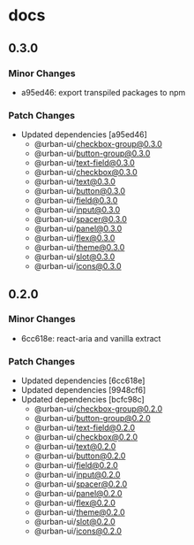 # docs

## 0.3.0

### Minor Changes

- a95ed46: export transpiled packages to npm

### Patch Changes

- Updated dependencies [a95ed46]
  - @urban-ui/checkbox-group@0.3.0
  - @urban-ui/button-group@0.3.0
  - @urban-ui/text-field@0.3.0
  - @urban-ui/checkbox@0.3.0
  - @urban-ui/text@0.3.0
  - @urban-ui/button@0.3.0
  - @urban-ui/field@0.3.0
  - @urban-ui/input@0.3.0
  - @urban-ui/spacer@0.3.0
  - @urban-ui/panel@0.3.0
  - @urban-ui/flex@0.3.0
  - @urban-ui/theme@0.3.0
  - @urban-ui/slot@0.3.0
  - @urban-ui/icons@0.3.0

## 0.2.0

### Minor Changes

- 6cc618e: react-aria and vanilla extract

### Patch Changes

- Updated dependencies [6cc618e]
- Updated dependencies [9948cf6]
- Updated dependencies [bcfc98c]
  - @urban-ui/checkbox-group@0.2.0
  - @urban-ui/button-group@0.2.0
  - @urban-ui/text-field@0.2.0
  - @urban-ui/checkbox@0.2.0
  - @urban-ui/text@0.2.0
  - @urban-ui/button@0.2.0
  - @urban-ui/field@0.2.0
  - @urban-ui/input@0.2.0
  - @urban-ui/spacer@0.2.0
  - @urban-ui/panel@0.2.0
  - @urban-ui/flex@0.2.0
  - @urban-ui/theme@0.2.0
  - @urban-ui/slot@0.2.0
  - @urban-ui/icons@0.2.0
